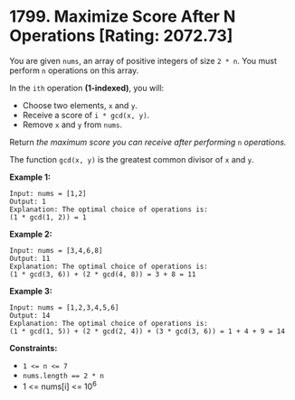 # 1799. Maximize Score After N Operations [Rating: 2072.73]

You are given `nums`, an array of positive integers of size `2 * n`. You must perform `n` operations on this array.

In the `ith` operation **(1-indexed)**, you will:

- Choose two elements, `x` and `y`.
- Receive a score of `i * gcd(x, y)`.
- Remove `x` and `y` from `nums`.

Return *the maximum score you can receive after performing* `n` *operations.*

The function `gcd(x, y)` is the greatest common divisor of `x` and `y`.

 

**Example 1:**

```
Input: nums = [1,2]
Output: 1
Explanation: The optimal choice of operations is:
(1 * gcd(1, 2)) = 1
```

**Example 2:**

```
Input: nums = [3,4,6,8]
Output: 11
Explanation: The optimal choice of operations is:
(1 * gcd(3, 6)) + (2 * gcd(4, 8)) = 3 + 8 = 11
```

**Example 3:**

```
Input: nums = [1,2,3,4,5,6]
Output: 14
Explanation: The optimal choice of operations is:
(1 * gcd(1, 5)) + (2 * gcd(2, 4)) + (3 * gcd(3, 6)) = 1 + 4 + 9 = 14
```

 

**Constraints:**

- `1 <= n <= 7`
- `nums.length == 2 * n`
- 1 <= nums[i] <= 10<sup>6</sup>